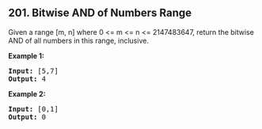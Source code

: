 ## 201. Bitwise AND of Numbers Range

<p>Given a range [m, n] where 0 &lt;= m &lt;= n &lt;= 2147483647, return the bitwise AND of all numbers in this range, inclusive.</p>

<p><strong>Example 1:</strong></p>

<pre>
<strong>Input:</strong> [5,7]
<strong>Output:</strong> 4
</pre>

<p><strong>Example 2:</strong></p>

<pre>
<strong>Input:</strong> [0,1]
<strong>Output:</strong> 0</pre>